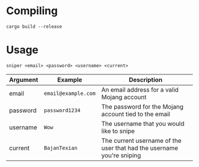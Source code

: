 # Compiling
`cargo build --release`

# Usage
`sniper <email> <password> <username> <current>`

| Argument | Example | Description |
| --- | --- | --- |
| email | `email@example.com` | An email address for a valid Mojang account |
| password | `password1234` | The password for the Mojang account tied to the email |
| username | `Wow` | The username that you would like to snipe |
| current | `BajanTexian` | The current username of the user that had the username you're sniping |